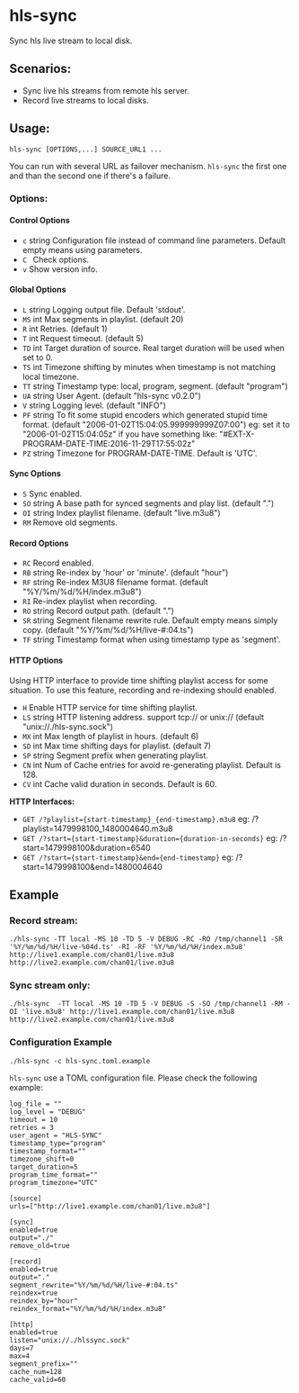 # hls-sync

Sync hls live stream to local disk.

## Scenarios:

   * Sync live hls streams from remote hls server.
   * Record live streams to local disks.

## Usage:

    hls-sync [OPTIONS,...] SOURCE_URL1 ...

You can run with several URL as failover mechanism. `hls-sync` the first one and than the second one if there's a failure.

### Options:
#### Control Options
  - `c` string
        Configuration file instead of command line parameters. Default empty means using parameters.
  - `C ` 
        Check options.
  - `v` 
        Show version info.
       
#### Global Options

  - `L` string
        Logging output file. Default 'stdout'.
  - `MS` int
        Max segments in playlist. (default 20)
  - `R` int
          Retries. (default 1)
  - `T` int
        Request timeout.  (default 5)
  - `TD` int
        Target duration of source. Real target duration will be used when set to 0.
  - `TS` int
        Timezone shifting by minutes when timestamp is not matching local timezone.
  - `TT` string
        Timestamp type: local, program, segment. (default "program")
  - `UA` string
        User Agent.  (default "hls-sync v0.2.0")
  - `V` string
        Logging level.  (default "INFO")
  - `PF` string
        To fit some stupid encoders which generated stupid time format. (default "2006-01-02T15:04:05.999999999Z07:00")
        eg: set it to "2006-01-02T15:04:05z" if you have something like: "#EXT-X-PROGRAM-DATE-TIME:2016-11-29T17:55:02z"
  - `PZ` string
        Timezone for PROGRAM-DATE-TIME. Default is 'UTC'.

#### Sync Options
  - `S`
        Sync enabled.
  - `SO` string
        A base path for synced segments and play list. (default ".")
  - `OI` string
        Index playlist filename. (default "live.m3u8")
  - `RM`
        Remove old segments.

#### Record Options
  - `RC`
        Record enabled.
  - `RB` string
        Re-index by 'hour' or 'minute'. (default "hour")
  - `RF` string
        Re-index M3U8 filename format. (default "%Y/%m/%d/%H/index.m3u8")
  - `RI`
        Re-index playlist when recording.
  - `RO` string
        Record output path. (default ".")
  - `SR` string
        Segment filename rewrite rule. Default empty means simply copy. (default "%Y/%m/%d/%H/live-#:04.ts")
  - `TF` string
        Timestamp format when using timestamp type as 'segment'.

#### HTTP Options
Using HTTP interface to provide time shifting playlist access for some situation. To use this feature, recording and re-indexing should enabled.
  - `H`	Enable HTTP service for time shifting playlist.
  - `LS` string
    	HTTP listening address. support tcp:// or unix:// (default "unix://./hls-sync.sock")
  - `MX` int
    	Max length of playlist in hours. (default 6)
  - `SD` int
    	Max time shifting days for playlist. (default 7)
  - `SP` string
        Segment prefix when generating playlist.
  - `CN` int
        Num of Cache entries for avoid re-generating playlist. Default is 128.
  - `CV` int
        Cache valid duration in seconds. Default is 60.

**HTTP Interfaces:**

  - `GET /?playlist={start-timestamp}_{end-timestamp}.m3u8`
    eg: /?playlist=1479998100_1480004640.m3u8
  -	`GET /?start={start-timestamp}&duration={duration-in-seconds}`
    eg: /?start=1479998100&duration=6540
  - `GET /?start={start-timestamp}&end={end-timestamp}`
    eg: /?start=1479998100&end=1480004640


## Example

### Record stream:
    ./hls-sync -TT local -MS 10 -TD 5 -V DEBUG -RC -RO /tmp/channel1 -SR '%Y/%m/%d/%H/live-%04d.ts' -RI -RF '%Y/%m/%d/%H/index.m3u8' http://live1.example.com/chan01/live.m3u8 http://live2.example.com/chan01/live.m3u8

### Sync stream only:
    ./hls-sync  -TT local -MS 10 -TD 5 -V DEBUG -S -SO /tmp/channel1 -RM -OI 'live.m3u8' http://live1.example.com/chan01/live.m3u8 http://live2.example.com/chan01/live.m3u8    
    
### Configuration Example
    ./hls-sync -c hls-sync.toml.example
`hls-sync` use a TOML configuration file. Please check the following example:
```
log_file = ""
log_level = "DEBUG"
timeout = 10
retries = 3
user_agent = "HLS-SYNC"
timestamp_type="program"
timestamp_format=""
timezone_shift=0
target_duration=5
program_time_format=""
program_timezone="UTC"

[source]
urls=["http://live1.example.com/chan01/live.m3u8"]

[sync]
enabled=true
output="./"
remove_old=true

[record]
enabled=true
output="."
segment_rewrite="%Y/%m/%d/%H/live-#:04.ts"
reindex=true
reindex_by="hour"
reindex_format="%Y/%m/%d/%H/index.m3u8"

[http]
enabled=true
listen="unix://./hlssync.sock"
days=7
max=4
segment_prefix=""
cache_num=128
cache_valid=60
```

